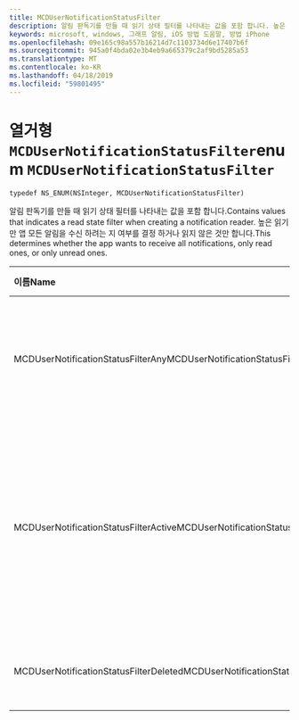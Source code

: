 ```yaml
---
title: MCDUserNotificationStatusFilter
description: 알림 판독기를 만들 때 읽기 상태 필터를 나타내는 값을 포함 합니다. 높은 읽기만 앱 모든 알림을 수신 하려는 지 여부를 결정 하거나 읽지 않은 것만 합니다.
keywords: microsoft, windows, 그래프 알림, iOS 방법 도움말, 방법 iPhone
ms.openlocfilehash: 09e165c98a557b16214d7c1103734d6e17407b6f
ms.sourcegitcommit: 945a0f4bda02e3b4eb9a665379c2af9bd5285a53
ms.translationtype: MT
ms.contentlocale: ko-KR
ms.lasthandoff: 04/18/2019
ms.locfileid: "59801495"
---
```

# <a name="enum-mcdusernotificationstatusfilter"></a><span data-ttu-id="a1bb7-105">열거형 `MCDUserNotificationStatusFilter`</span><span class="sxs-lookup"><span data-stu-id="a1bb7-105">enum `MCDUserNotificationStatusFilter`</span></span>

```
typedef NS_ENUM(NSInteger, MCDUserNotificationStatusFilter)
```

<span data-ttu-id="a1bb7-106">알림 판독기를 만들 때 읽기 상태 필터를 나타내는 값을 포함 합니다.</span><span class="sxs-lookup"><span data-stu-id="a1bb7-106">Contains values that indicates a read state filter when creating a notification reader.</span></span> <span data-ttu-id="a1bb7-107">높은 읽기만 앱 모든 알림을 수신 하려는 지 여부를 결정 하거나 읽지 않은 것만 합니다.</span><span class="sxs-lookup"><span data-stu-id="a1bb7-107">This determines whether the app wants to receive all notifications, only read ones, or only unread ones.</span></span> 

|<span data-ttu-id="a1bb7-108">이름</span><span class="sxs-lookup"><span data-stu-id="a1bb7-108">Name</span></span> | <span data-ttu-id="a1bb7-109">값</span><span class="sxs-lookup"><span data-stu-id="a1bb7-109">Value</span></span> | <span data-ttu-id="a1bb7-110">설명</span><span class="sxs-lookup"><span data-stu-id="a1bb7-110">Description</span></span> |
|:-- |:-- |:-- |
|   <span data-ttu-id="a1bb7-111">MCDUserNotificationStatusFilterAny</span><span class="sxs-lookup"><span data-stu-id="a1bb7-111">MCDUserNotificationStatusFilterAny</span></span> | <span data-ttu-id="a1bb7-112">0</span><span class="sxs-lookup"><span data-stu-id="a1bb7-112">0</span></span>| <span data-ttu-id="a1bb7-113">상태 값에 관계 없이 모든 알림이 포함 됩니다.</span><span class="sxs-lookup"><span data-stu-id="a1bb7-113">Include all notifications regardless of status value.</span></span> |
|   <span data-ttu-id="a1bb7-114">MCDUserNotificationStatusFilterActive</span><span class="sxs-lookup"><span data-stu-id="a1bb7-114">MCDUserNotificationStatusFilterActive</span></span> |<span data-ttu-id="a1bb7-115">1</span><span class="sxs-lookup"><span data-stu-id="a1bb7-115">1</span></span>| <span data-ttu-id="a1bb7-116">연결 된 장치 플랫폼 알림 저장소에서 활성 상태이 고 지속형 수 있는 알림이 포함 됩니다.</span><span class="sxs-lookup"><span data-stu-id="a1bb7-116">Include notifications that are active and persisted in Connected Devices Platform notification store.</span></span> |
|   <span data-ttu-id="a1bb7-117">MCDUserNotificationStatusFilterDeleted</span><span class="sxs-lookup"><span data-stu-id="a1bb7-117">MCDUserNotificationStatusFilterDeleted</span></span> | <span data-ttu-id="a1bb7-118">2</span><span class="sxs-lookup"><span data-stu-id="a1bb7-118">2</span></span>| <span data-ttu-id="a1bb7-119">삭제 된 알림이 포함 됩니다.</span><span class="sxs-lookup"><span data-stu-id="a1bb7-119">Include deleted notifications only.</span></span>|